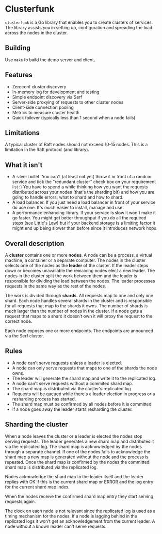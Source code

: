 # Clusterfunk

`clusterfunk` is a Go library that enables you to create clusters of services. The library assists you in setting up, configuration and spreading the load across the nodes in the cluster.

## Building

Use `make` to build the demo server and client.

## Features

* Zeroconf cluster discovery
* In-memory log for development and testing
* Simple endpoint discovery via Serf
* Server-side proxying of requests to other cluster nodes
* Client-side connection pooling
* Metrics to measure cluster health
* Quick failover (typically less than 1 second when a node fails)

## Limitations

A typical cluster of Raft nodes should not exceed 10-15 nodes. This is a limitation in the Raft protocol (and library).

## What it isn't

* A silver bullet. You can't (at least not yet) throw it in front of a random service and tick the "redundant cluster" check box on your requirement list :) You have to spend a while thinking how you want the requests distributed across your nodes (that's the sharding bit) and how you are going to handle errors, what to shard and how to shard.
* A load balancer. If you just need a load balancer in front of your service do use one. It's much easier to install, manage and use.
* A performance enhancing library. If your service is slow it won't make it go faster. You might get better throughput if you do all the required steps (see [Little's Law](https://en.wikipedia.org/wiki/Little%27s_law)) but if your backend storage is a limiting factor it might end up being slower than before since it introduces network hops.

## Overall description

A **cluster** contains one or more **nodes**. A node can be a process, a virtual machine, a container or a separate computer. The nodes in the cluster selects one of the nodes as the **leader** of the cluster. If the leader steps down or becomes unavailable the remaining nodes elect a new leader. The nodes in the cluster split the work between them and the leader is responsible for dividing the load between the nodes. The leader processes requests in the same way as the rest of the nodes.

The work is divided through **shards**. All requests map to one and only one shard. Each node handles several shards in the cluster and is responsible for all requests that map to the shards it owns. The number of shards is much larger than the number of nodes in the cluster. If a node gets a request that maps to a shard it doesn't own it will proxy the request to the correct node.

Each node exposes one or more endpoints. The endpoints are announced via the Serf cluster.

## Rules

* A node can't serve requests unless a leader is elected.
* A node can only serve requests that maps to one of the shards the node owns.
* The leader will generate the shard map and write it to the replicated log.
* A node can't serve requests without a commited shard map.
* The shard map is distributed via the cluster's replicated log
* Requests will be queued while there's a leader election in progress or a resharding process has started.
* The shard map must be confirmed by all nodes before it is committed
* If a node goes away the leader starts resharding the cluster.

## Sharding the cluster

When a node leaves the cluster or a leader is elected the nodes stop serving requests. The leader generates a new shard map and distributes it via the replicated log. The shard map is acknowledged by the nodes through a separate channel. If one of the nodes fails to acknowledge the shard map a new map is generated without the node and the process is repeated. Once the shard map is confirmed by the nodes the committed shard map is distributed via the replicated log.

Nodes acknowledge the shard map to the leader itself and the leader replies with OK if this is the current shard map or ERROR and the log entry for the current shard map index.

When the nodes receive the confirmed shard map entry they start serving requests again.

The clock on each node is not relevant since the replicated log is used as a timing mechanism for the nodes. If a node is lagging behind in the replicated logs it won't get an acknowledgement from the current leader. A node without a known leader can't serve requests.

